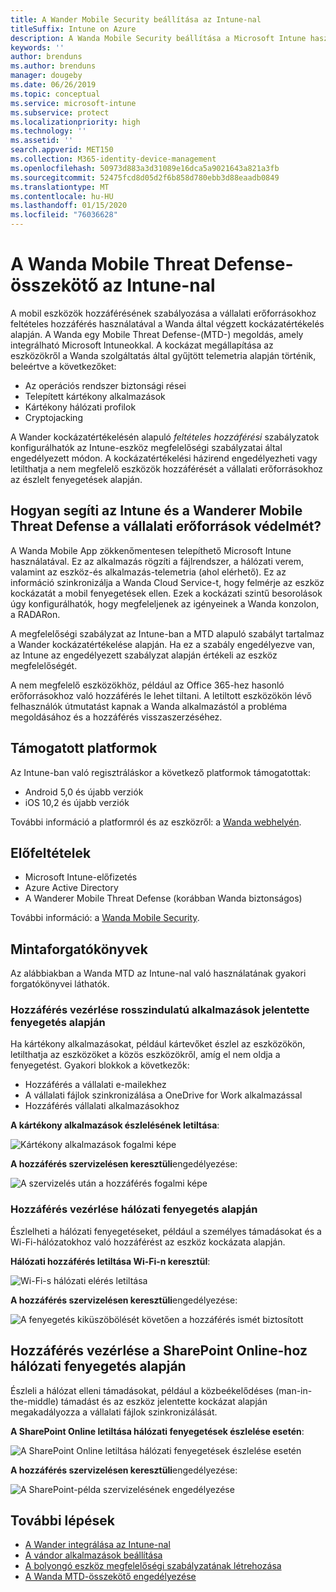 ```yaml
---
title: A Wander Mobile Security beállítása az Intune-nal
titleSuffix: Intune on Azure
description: A Wanda Mobile Security beállítása a Microsoft Intune használatával a mobileszköz-hozzáférés szabályozásához a vállalati erőforrásokhoz.
keywords: ''
author: brenduns
ms.author: brenduns
manager: dougeby
ms.date: 06/26/2019
ms.topic: conceptual
ms.service: microsoft-intune
ms.subservice: protect
ms.localizationpriority: high
ms.technology: ''
ms.assetid: ''
search.appverid: MET150
ms.collection: M365-identity-device-management
ms.openlocfilehash: 50973d883a3d31089e16dca5a9021643a821a3fb
ms.sourcegitcommit: 52475fcd8d05d2f6b858d780ebb3d88eaadb0849
ms.translationtype: MT
ms.contentlocale: hu-HU
ms.lasthandoff: 01/15/2020
ms.locfileid: "76036628"
---
```

# <a name="wandera-mobile-threat-defense-connector-with-intune"></a>A Wanda Mobile Threat Defense-összekötő az Intune-nal  

A mobil eszközök hozzáférésének szabályozása a vállalati erőforrásokhoz feltételes hozzáférés használatával a Wanda által végzett kockázatértékelés alapján. A Wanda egy Mobile Threat Defense-(MTD-) megoldás, amely integrálható Microsoft Intuneokkal.  A kockázat megállapítása az eszközökről a Wanda szolgáltatás által gyűjtött telemetria alapján történik, beleértve a következőket:
- Az operációs rendszer biztonsági rései
- Telepített kártékony alkalmazások
- Kártékony hálózati profilok
- Cryptojacking

A Wander kockázatértékelésén alapuló *feltételes hozzáférési* szabályzatok konfigurálhatók az Intune-eszköz megfelelőségi szabályzatai által engedélyezett módon. A kockázatértékelési házirend engedélyezheti vagy letilthatja a nem megfelelő eszközök hozzáférését a vállalati erőforrásokhoz az észlelt fenyegetések alapján.  


## <a name="how-do-intune-and-wandera-mobile-threat-defense-help-protect-your-company-resources"></a>Hogyan segíti az Intune és a Wanderer Mobile Threat Defense a vállalati erőforrások védelmét?  

A Wanda Mobile App zökkenőmentesen telepíthető Microsoft Intune használatával. Ez az alkalmazás rögzíti a fájlrendszer, a hálózati verem, valamint az eszköz-és alkalmazás-telemetria (ahol elérhető). Ez az információ szinkronizálja a Wanda Cloud Service-t, hogy felmérje az eszköz kockázatát a mobil fenyegetések ellen. Ezek a kockázati szintű besorolások úgy konfigurálhatók, hogy megfeleljenek az igényeinek a Wanda konzolon, a RADARon.

A megfelelőségi szabályzat az Intune-ban a MTD alapuló szabályt tartalmaz a Wander kockázatértékelése alapján. Ha ez a szabály engedélyezve van, az Intune az engedélyezett szabályzat alapján értékeli az eszköz megfelelőségét.

A nem megfelelő eszközökhöz, például az Office 365-hez hasonló erőforrásokhoz való hozzáférés le lehet tiltani. A letiltott eszközökön lévő felhasználók útmutatást kapnak a Wanda alkalmazástól a probléma megoldásához és a hozzáférés visszaszerzéséhez.

## <a name="supported-platforms"></a>Támogatott platformok  

Az Intune-ban való regisztráláskor a következő platformok támogatottak:

- Android 5,0 és újabb verziók  
- iOS 10,2 és újabb verziók  

További információ a platformról és az eszközről: a [Wanda webhelyén](https://www.wandera.com/classic-help-center/).

## <a name="prerequisites"></a>Előfeltételek  

- Microsoft Intune-előfizetés  
- Azure Active Directory  
- A Wanderer Mobile Threat Defense (korábban Wanda biztonságos)  

További információ: a [Wanda Mobile Security](https://www.wandera.com/mobile-security/).
 
## <a name="sample-scenarios"></a>Mintaforgatókönyvek

Az alábbiakban a Wanda MTD az Intune-nal való használatának gyakori forgatókönyvei láthatók.

### <a name="control-access-based-on-threats-from-malicious-apps"></a>Hozzáférés vezérlése rosszindulatú alkalmazások jelentette fenyegetés alapján  

Ha kártékony alkalmazásokat, például kártevőket észlel az eszközökön, letilthatja az eszközöket a közös eszközökről, amíg el nem oldja a fenyegetést. Gyakori blokkok a következők:  
- Hozzáférés a vállalati e-mailekhez  
- A vállalati fájlok szinkronizálása a OneDrive for Work alkalmazással  
- Hozzáférés vállalati alkalmazásokhoz  

**A kártékony alkalmazások észlelésének letiltása**:

![Kártékony alkalmazások fogalmi képe](./media/wandera-mtd-connector/wandera-malicious-apps-blocked.png)  

**A hozzáférés szervizelésen keresztüli**engedélyezése: 

![A szervizelés után a hozzáférés fogalmi képe](./media/wandera-mtd-connector/wandera-malicious-apps-unblocked.png)


### <a name="control-access-based-on-threat-to-network"></a>Hozzáférés vezérlése hálózati fenyegetés alapján  

Észlelheti a hálózati fenyegetéseket, például a személyes támadásokat és a Wi-Fi-hálózatokhoz való hozzáférést az eszköz kockázata alapján.  

**Hálózati hozzáférés letiltása Wi-Fi-n keresztül**:  

![Wi-Fi-s hálózati elérés letiltása](./media/wandera-mtd-connector/wandera-network-wifi-blocked.png)

**A hozzáférés szervizelésen keresztüli**engedélyezése:  

![A fenyegetés kiküszöbölését követően a hozzáférés ismét biztosított](./media/wandera-mtd-connector/wandera-network-wifi-unblocked.png)  

## <a name="control-access-to-sharepoint-online-based-on-threat-to-network"></a>Hozzáférés vezérlése a SharePoint Online-hoz hálózati fenyegetés alapján

Észleli a hálózat elleni támadásokat, például a közbeékelődéses (man-in-the-middle) támadást és az eszköz jelentette kockázat alapján megakadályozza a vállalati fájlok szinkronizálását.

**A SharePoint Online letiltása hálózati fenyegetések észlelése esetén**:  

![A SharePoint Online letiltása hálózati fenyegetések észlelése esetén](./media/wandera-mtd-connector/wandera-network-spo-blocked.png)  


**A hozzáférés szervizelésen keresztüli**engedélyezése:  

![A SharePoint-példa szervizelésének engedélyezése](./media/wandera-mtd-connector/wandera-network-spo-unblocked.png)  

## <a name="next-steps"></a>További lépések

- [A Wander integrálása az Intune-nal](wandera-mtd-connector-integration.md)
- [A vándor alkalmazások beállítása](mtd-apps-ios-app-configuration-policy-add-assign.md)
- [A bolyongó eszköz megfelelőségi szabályzatának létrehozása](mtd-device-compliance-policy-create.md)
- [A Wanda MTD-összekötő engedélyezése](mtd-connector-enable.md)
